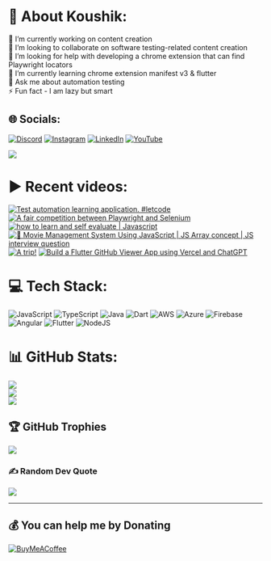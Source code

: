 # 💫 About Koushik:
🔭 I’m currently working on content creation<br>👯 I’m looking to collaborate on software testing-related content creation<br>🤝 I’m looking for help with developing a chrome extension that can find Playwright locators<br>🌱 I’m currently learning chrome extension manifest v3 & flutter<br>💬 Ask me about automation testing<br>⚡ Fun fact - I am lazy but smart


## 🌐 Socials:
[![Discord](https://img.shields.io/badge/Discord-%237289DA.svg?logo=discord&logoColor=white)](htttps://discord.gg/https://discord.gg/UunqzYFHPX) [![Instagram](https://img.shields.io/badge/Instagram-%23E4405F.svg?logo=Instagram&logoColor=white)](https://instagram.com/ortonikc) [![LinkedIn](https://img.shields.io/badge/LinkedIn-%230077B5.svg?logo=linkedin&logoColor=white)](https://linkedin.com/in/ortoni) [![YouTube](https://img.shields.io/badge/YouTube-%23FF0000.svg?logo=YouTube&logoColor=white)](https://youtube.com/@letcode) 

[![](https://visitcount.itsvg.in/api?id=ortonikc&icon=6&color=0)](https://visitcount.itsvg.in)
# ▶️ Recent videos:
<!-- BEGIN YOUTUBE-CARDS -->
[![Test automation learning application. #letcode](https://ytcards.demolab.com/?id=9Dtztn9ugfE&title=Test+automation+learning+application.+%23letcode&lang=en&timestamp=1738947731&background_color=%230d1117&title_color=%23ffffff&stats_color=%23dedede&max_title_lines=1&width=250&border_radius=5 "Test automation learning application. #letcode")](https://www.youtube.com/watch?v=9Dtztn9ugfE)
[![A fair competition between Playwright and Selenium](https://ytcards.demolab.com/?id=2XZR-CXBFaA&title=A+fair+competition+between+Playwright+and+Selenium&lang=en&timestamp=1738418538&background_color=%230d1117&title_color=%23ffffff&stats_color=%23dedede&max_title_lines=1&width=250&border_radius=5 "A fair competition between Playwright and Selenium")](https://www.youtube.com/watch?v=2XZR-CXBFaA)
[![how to learn and self evaluate | Javascript](https://ytcards.demolab.com/?id=6sebg9YiTME&title=how+to+learn+and+self+evaluate+%7C+Javascript&lang=en&timestamp=1737130080&background_color=%230d1117&title_color=%23ffffff&stats_color=%23dedede&max_title_lines=1&width=250&border_radius=5 "how to learn and self evaluate | Javascript")](https://www.youtube.com/watch?v=6sebg9YiTME)
[![🎥 Movie Management System Using JavaScript | JS Array concept | JS interview question](https://ytcards.demolab.com/?id=8-eRmf8hv8w&title=%F0%9F%8E%A5+Movie+Management+System+Using+JavaScript+%7C+JS+Array+concept+%7C+JS+interview+question&lang=en&timestamp=1737039089&background_color=%230d1117&title_color=%23ffffff&stats_color=%23dedede&max_title_lines=1&width=250&border_radius=5 "🎥 Movie Management System Using JavaScript | JS Array concept | JS interview question")](https://www.youtube.com/watch?v=8-eRmf8hv8w)
[![A trip!](https://ytcards.demolab.com/?id=zURUHqSdPdk&title=A+trip%21&lang=en&timestamp=1735998443&background_color=%230d1117&title_color=%23ffffff&stats_color=%23dedede&max_title_lines=1&width=250&border_radius=5 "A trip!")](https://www.youtube.com/watch?v=zURUHqSdPdk)
[![Build a Flutter GitHub Viewer App using Vercel and ChatGPT](https://ytcards.demolab.com/?id=UEpJLvhwp-Q&title=Build+a+Flutter+GitHub+Viewer+App+using+Vercel+and+ChatGPT&lang=en&timestamp=1732907685&background_color=%230d1117&title_color=%23ffffff&stats_color=%23dedede&max_title_lines=1&width=250&border_radius=5 "Build a Flutter GitHub Viewer App using Vercel and ChatGPT")](https://www.youtube.com/watch?v=UEpJLvhwp-Q)
<!-- END YOUTUBE-CARDS -->
# 💻 Tech Stack:
![JavaScript](https://img.shields.io/badge/javascript-%23323330.svg?style=for-the-badge&logo=javascript&logoColor=%23F7DF1E) ![TypeScript](https://img.shields.io/badge/typescript-%23007ACC.svg?style=for-the-badge&logo=typescript&logoColor=white) ![Java](https://img.shields.io/badge/java-%23ED8B00.svg?style=for-the-badge&logo=java&logoColor=white) ![Dart](https://img.shields.io/badge/dart-%230175C2.svg?style=for-the-badge&logo=dart&logoColor=white) ![AWS](https://img.shields.io/badge/AWS-%23FF9900.svg?style=for-the-badge&logo=amazon-aws&logoColor=white) ![Azure](https://img.shields.io/badge/azure-%230072C6.svg?style=for-the-badge&logo=azure-devops&logoColor=white) ![Firebase](https://img.shields.io/badge/firebase-%23039BE5.svg?style=for-the-badge&logo=firebase) ![Angular](https://img.shields.io/badge/angular-%23DD0031.svg?style=for-the-badge&logo=angular&logoColor=white) ![Flutter](https://img.shields.io/badge/Flutter-%2302569B.svg?style=for-the-badge&logo=Flutter&logoColor=white) ![NodeJS](https://img.shields.io/badge/node.js-6DA55F?style=for-the-badge&logo=node.js&logoColor=white)
# 📊 GitHub Stats:
![](https://github-readme-stats.vercel.app/api?username=ortonikc&theme=radical&hide_border=true&include_all_commits=true&count_private=true)<br/>
![](https://github-readme-streak-stats.herokuapp.com/?user=ortonikc&theme=radical&hide_border=true)<br/>
![](https://github-readme-stats.vercel.app/api/top-langs/?username=ortonikc&theme=radical&hide_border=true&include_all_commits=true&count_private=true&layout=compact)

## 🏆 GitHub Trophies
![](https://github-profile-trophy.vercel.app/?username=ortonikc&theme=discord&no-frame=false&no-bg=true&margin-w=4)

### ✍️ Random Dev Quote
![](https://quotes-github-readme.vercel.app/api?type=horizontal&theme=radical)

---
  ## 💰 You can help me by Donating
  [![BuyMeACoffee](https://img.shields.io/badge/Buy%20Me%20a%20Coffee-ffdd00?style=for-the-badge&logo=buy-me-a-coffee&logoColor=black)](https://buymeacoffee.com/letcode) 

  
<!-- Proudly created with GPRM ( https://gprm.itsvg.in ) -->

